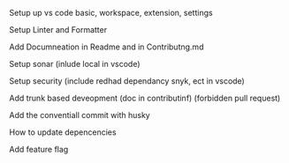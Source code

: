
Setup up vs code basic, workspace, extension, settings 

Setup Linter and Formatter

Add Documneation in Readme and in Contributng.md

Setup sonar  (inlude local in vscode)

Setup security (include redhad dependancy snyk, ect in vscode)

Add trunk based deveopment (doc in contributinf) (forbidden pull request)

Add the conventiall commit with husky 

How to update depencencies

Add feature flag

